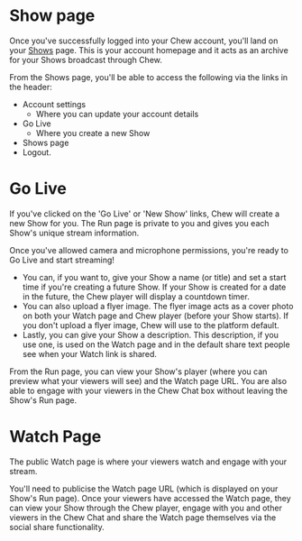 # Show page

Once you've successfully logged into your Chew account, you'll land on your [Shows](http://chew.tv/account/shows) page. This is your account homepage and it acts as an archive for your Shows broadcast through Chew. 

From the Shows page, you'll be able to access the following via the links in the header: 

- Account settings
	- Where you can update your account details
- Go Live
	- Where you create a new Show
- Shows page
- Logout.  

# Go Live

If you've clicked on the 'Go Live' or 'New Show' links, Chew will create a new Show for you. The Run page is private to you and gives you each Show's unique stream information. 

Once you've allowed camera and microphone permissions, you're ready to Go Live and start streaming! 

-	You can, if you want to, give your Show a name (or title) and set a start time if you're creating a future Show. If your Show is created for a date in the future, the Chew player will display a countdown timer.
- You can also upload a flyer image. The flyer image acts as a cover photo on both your Watch page and Chew player (before your Show starts). If you don't upload a flyer image, Chew will use to the platform default. 
- Lastly, you can give your Show a description. This description, if you use one, is used on the Watch page and in the default share text people see when your Watch link is shared. 

From the Run page, you can view your Show's player (where you can preview what your viewers will see) and the Watch page URL. You are also able to engage with your viewers in the Chew Chat box without leaving the Show's Run page. 

# Watch Page

The public Watch page is where your viewers watch and engage with your stream. 

You'll need to publicise the Watch page URL (which is displayed on your Show's Run page). Once your viewers have accessed the Watch page, they can view your Show through the Chew player, engage with you and other viewers in the Chew Chat and share the Watch page themselves via the social share functionality.